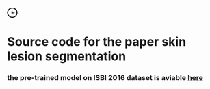 
<!DOCTYPE html>
<html>
<head>

<meta charset=utf-8>
<meta http-equiv=x-ua-compatible content="ie=edge">
<link rel=stylesheet href=normalize.css>
<link rel=stylesheet href=the.css>
<meta name=viewport content="width=device-width, initial-scale=1, maximum-scale=1">

</head>
<body>

<svg xmlns="http://www.w3.org/2000/svg" width=24 height=24 viewBox="0 0 24 24"><path d="M12 2c5.514 0 10 4.486 10 10s-4.486 10-10 10S2 17.514 2 12 6.486 2 12 2zm0-2C5.373 0 0 5.373 0 12s5.373 12 12 12 12-5.373 12-12S18.627 0 12 0zm5.848 12.46c.202.037.202.332 0 .37-1.906.362-6.044 1.112-6.546 1.112a1.3 1.3 0 0 1-1.3-1.3c0-.513.77-5.448 1.124-7.446.034-.192.312-.18.343.014l.984 6.238 5.394 1.01z"/></svg>

<h1> Source code for the paper skin lesion segmentation</h1>
<h3>the pre-trained model on ISBI 2016 dataset is aviable <a href="https://files.mycloud.com/home.php?brand=webfiles&seuuid=659ba96a1e3275cbfa20f19520a25e87&name=pre-trained_model">here</a> </h3> 

</body>
</html>
